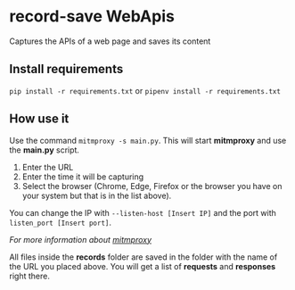 # record-save WebApis
Captures the APIs of a web page and saves its content

## Install requirements
`pip install -r requirements.txt` or `pipenv install -r requirements.txt`

## How use it
Use the command `mitmproxy -s main.py`. This will start **mitmproxy** and use the **main.py** script.

1. Enter the URL
2. Enter the time it will be capturing
3. Select the browser (Chrome, Edge, Firefox or the browser you have on your system but that is in the list above).

You can change the IP with `--listen-host [Insert IP]` and the port with `listen_port [Insert port]`.

*For more information about [mitmproxy](https://docs.mitmproxy.org/stable/)*

All files inside the **records** folder are saved in the folder with the name of the URL you placed above. You will get a list of **requests** and **responses** right there.
